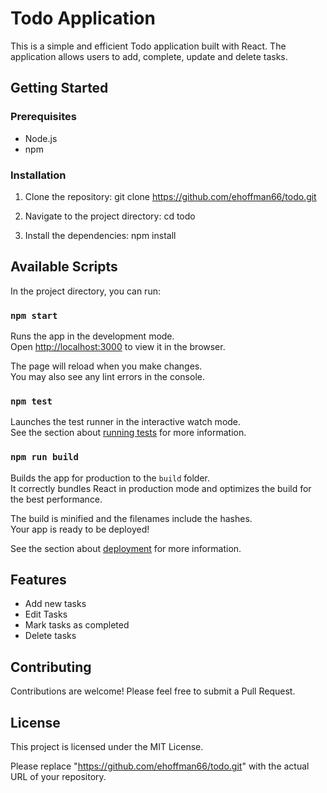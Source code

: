 # Todo Application

This is a simple and efficient Todo application built with React. The application allows users to add, complete, update and delete tasks.

## Getting Started

### Prerequisites

- Node.js
- npm

### Installation

1. Clone the repository:
git clone https://github.com/ehoffman66/todo.git

2. Navigate to the project directory:
cd todo

3. Install the dependencies:
npm install


## Available Scripts

In the project directory, you can run:

### `npm start`

Runs the app in the development mode.\
Open [http://localhost:3000](http://localhost:3000) to view it in the browser.

The page will reload when you make changes.\
You may also see any lint errors in the console.

### `npm test`

Launches the test runner in the interactive watch mode.\
See the section about [running tests](https://facebook.github.io/create-react-app/docs/running-tests) for more information.

### `npm run build`

Builds the app for production to the `build` folder.\
It correctly bundles React in production mode and optimizes the build for the best performance.

The build is minified and the filenames include the hashes.\
Your app is ready to be deployed!

See the section about [deployment](https://facebook.github.io/create-react-app/docs/deployment) for more information.

## Features

- Add new tasks
- Edit Tasks
- Mark tasks as completed
- Delete tasks

## Contributing

Contributions are welcome! Please feel free to submit a Pull Request.

## License

This project is licensed under the MIT License.

Please replace "https://github.com/ehoffman66/todo.git" with the actual URL of your repository.